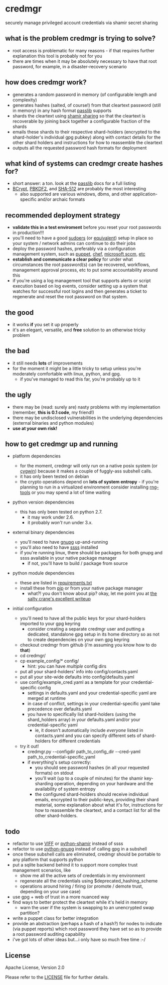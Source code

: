 credmgr
=======

securely manage privileged account credentials via shamir secret sharing

what is the problem credmgr is trying to solve?
-----------------------------------------------
- root access is problematic for many reasons - if that requires further explanation this tool is probably not for you
- there are times when it may be absolutely necessary to have that root password, for example, in a disaster-recovery scenario

how does credmgr work?
----------------------
- generates a random password in memory (of configurable length and complexity)
- generates hashes (salted, of course!) from that cleartext password (still in memory) in any hash format [passlib](http://packages.python.org/passlib/lib/passlib.hash.html) supports
- shards the cleartext using [shamir sharing](http://en.wikipedia.org/wiki/Shamir%27s_Secret_Sharing) so that the cleartext is recoverable by joining back together a configurable fraction of the shards
- emails these shards to their respective shard-holders (encrypted to the shard-holder's individual gpg pubkey) along with contact details for the other shard holders and instructions for how to reassemble the cleartext
- outputs all the requested password hash formats for deployment

what kind of systems can credmgr create hashes for?
---------------------------------------------------
- short answer: a ton. look at the [passlib](http://packages.python.org/passlib/lib/passlib.hash.html) docs for a full listing
- [BCrypt](http://en.wikipedia.org/wiki/Bcrypt), [PBKDF2](http://en.wikipedia.org/wiki/PBKDF2), and [SHA-512](http://en.wikipedia.org/wiki/SHA-2) are probably the most interesting
  - also supported are various windows, dbms, and other application-specific and/or archaic formats

recommended deployment strategy
-------------------------------
- __validate this in a test enviroment__ before you reset your root passwords in production!!!
- you'll need to have a good [sudoers](http://en.wikipedia.org/wiki/Sudo) (or [equivalent](http://en.wikipedia.org/wiki/Comparison_of_privilege_authorization_features)) setup in place so your system / network admins can continue to do their jobs
- deploy the password hashes, preferably via a configuration management system, such as [puppet](http://puppetlabs.com/), [chef](http://www.opscode.com/chef/), [microsoft sccm](https://www.microsoft.com/en-us/server-cloud/system-center/configuration-manager-2012.aspx), [etc](https://en.wikipedia.org/wiki/Comparison_of_open_source_configuration_management_software)
- __establish and communicate a clear policy__ for under what circumstances the root password(s) can be recovered, workflows, management approval process, etc to put some accountability around this
- if you're using a log management tool that supports alerts or script execution based on log events, consider setting up a system that watches for successful root logins and then generates a ticket to regenerate and reset the root password on that system.


the good
--------
- it works __if__ you set it up properly
- it's an elegant, versatile, and __free__ solution to an otherwise tricky problem

the bad
-------
- it still needs __lots__ of improvements
- for the moment it might be a little tricky to setup unless you're moderately comfortable with linux, python, and gpg. 
  - if you've managed to read this far, you're probably up to it

the ugly
--------
- there may be (read: surely are) nasty problems with my implementation (remember, __this is 0.1 code__, my friend!)
- there may be undisclosed vulnerabilities in the underlying dependencies (external binaries and python modules)
- __use at your own risk!__

how to get credmgr up and running
---------------------------------
- platform dependencies
  - for the moment, credmgr will only run on a native posix system (or [cygwin](http://www.cygwin.com/)) because it makes a couple of fuggly-ass subshell calls.
  - it has only been tested on debian
  - the crypto operations depend on __lots of system entropy__ - if you're planning to run in a virtualized environment consider installing [rng-tools](https://www.gnu.org/software/hurd/user/tlecarrour/rng-tools.html) or you may spend a lot of time waiting

- python version dependencies
  - this has only been tested on python 2.7. 
    - it may work under 2.6. 
    - it probably _won't_ run under 3.x.

- external binary dependencies
  - you'll need to have [gnupg](http://www.gnupg.org/) up-and-running
  - you'll also need to have [ssss](http://point-at-infinity.org/ssss/) installed
  - if you're running linux, there should be packages for both gnupg and ssss available in your native package manager
    - if not, you'll have to build / package from source

- python module dependencies
  - these are listed in [requirements.txt](http://github.com/treyka/credmgr/blob/master/requirements.txt) 
  - install these from [pip](http://www.pip-installer.org/en/latest/index.html) or from your native package manager
    - what?! you don't know about pip? okay, let me point you at [the salty crane's excellent writeup](http://www.saltycrane.com/blog/2009/05/notes-using-pip-and-virtualenv-django/)

- initial configuration
  - you'll need to have all the public keys for your shard-holders imported to your gpg keyring
    - consider creating a separate credmgr user and putting a dedicated, standalone gpg setup in its home directory so as not to create dependencies on your own gpg keyring
  - checkout credmgr from github (i'm assuming you know how to do __that__)
  - cd credmgr/
  - cp example_config/* config/
    - hint: you can have _multiple_ config dirs
  - put all your shard-holders' info into config/contacts.yaml 
  - put all your site-wide defaults into config/defaults.yaml
  - use config/example_cred.yaml as a template for your credential-specific config
    - settings in defaults.yaml and your credential-specific yaml are merged at runtime
    - in case of conflict, settings in your credential-specific yaml take precedence over defaults.yaml
    - you have to specifically list shard-holders (using the shard_holders array) in your defaults.yaml and/or your credential-specific yaml
      - ie, it doesn't automatically include _everyone_ listed in contacts.yaml and you can specify different sets of shard-holders for different credentials
  - try it out!
    - credmgr.py --configdir path_to_config_dir --cred-yaml path_to_credential-specific_yaml 
    - if everything's setup correctly:
      - you should see password hashes (in all your requested formats) on stdout
      - you'll wait (up to a couple of minutes) for the shamir key-sharding operation, depending on your hardware and the availability of system entropy
      - the configured shard-holders should receive individual emails, encrypted to their public-keys, providing their shard material, some explanation about what it's for, instructions for how to reassemble the cleartext, and a contact list for all the other shard-holders.


todo
----
- refactor to use [VIFF](http://viff.dk/) or [python-shamir](http://github.com/kgodey/python-shamir) instead of ssss
- refactor to use [python-gnupg](http://packages.python.org/python-gnupg/) instead of calling gpg in a subshell
- once these subshell calls are eliminated, credmgr should be portable to any platform that supports python
- put a sqlite backend behind it to support more complex trust management scenarios, like 
  - show me all the active sets of credentials in my environment
  - regenerate all the credentials using $deprecated_hashing_scheme
  - operations around hiring / firing (or promote / demote trust, depending on your use case)
- use gpg + web of trust in a more nuanced way
- find ways to better protect the cleartext while it's held in memory
  - warn the user if the system is swapping to an unencrypted swap partition?
- write a puppet class for better integration
- provide an abstraction (perhaps a hash of a hash?) for nodes to indicate (via puppet reports) which root password they have set so as to provide a root password auditing capability
- i've got lots of other ideas but...i only have so much free time :-/

License
-------
Apache License, Version 2.0

Please refer to the [LICENSE](http://github.com/treyka/credmgr/blob/master/LICENSE) file for further details.